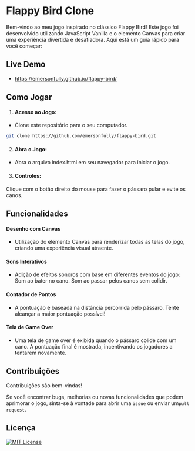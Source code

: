 # Flappy Bird Clone

Bem-vindo ao meu jogo inspirado no clássico Flappy Bird! Este jogo foi desenvolvido utilizando JavaScript Vanilla e o elemento Canvas para criar uma experiência divertida e desafiadora. Aqui está um guia rápido para você começar:

## Live Demo

- https://emersonfully.github.io/flappy-bird/

## Como Jogar

1. #### Acesso ao Jogo:

- Clone este repositório para o seu computador.

```bash
git clone https://github.com/emersonfully/flappy-bird.git
```

2. #### Abra o Jogo:

- Abra o arquivo index.html em seu navegador para iniciar o jogo.

3. #### Controles:

Clique com o botão direito do mouse para fazer o pássaro pular e evite os canos.
    
## Funcionalidades

#### Desenho com Canvas

- Utilização do elemento Canvas para renderizar todas as telas do jogo, criando uma experiência visual atraente.

#### Sons Interativos

- Adição de efeitos sonoros com base em diferentes eventos do jogo:
Som ao bater no cano.
Som ao passar pelos canos sem colidir.

#### Contador de Pontos

- A pontuação é baseada na distância percorrida pelo pássaro.
Tente alcançar a maior pontuação possível!

#### Tela de Game Over

- Uma tela de game over é exibida quando o pássaro colide com um cano.
A pontuação final é mostrada, incentivando os jogadores a tentarem novamente.


## Contribuições

Contribuições são bem-vindas! 

Se você encontrar bugs, melhorias ou novas funcionalidades que podem aprimorar o jogo, sinta-se à vontade para abrir uma ` issue ` ou enviar um`pull request`.


## Licença

[![MIT License](https://img.shields.io/badge/License-MIT-green.svg)](https://choosealicense.com/licenses/mit/)
